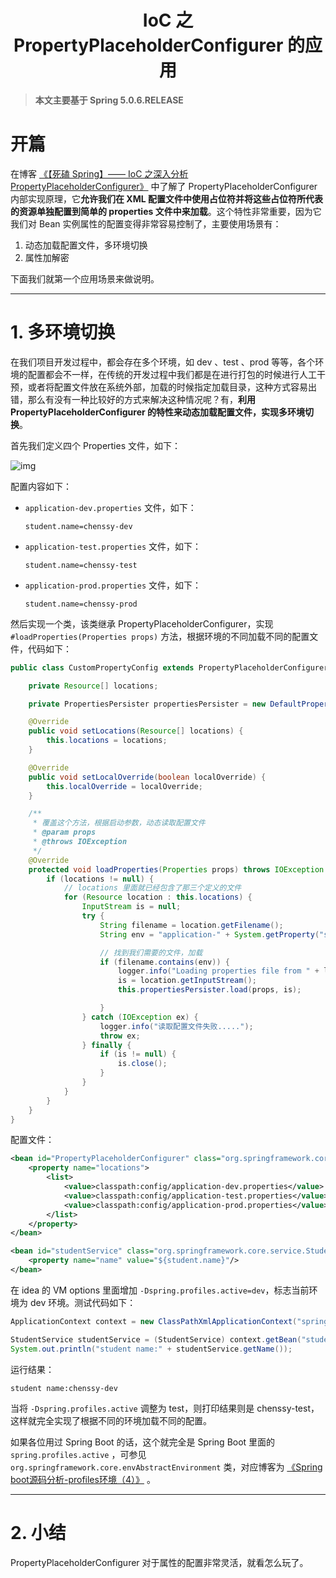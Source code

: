 <h1 align="center">IoC 之 PropertyPlaceholderConfigurer 的应用</h1>

> **本文主要基于 Spring 5.0.6.RELEASE**

# 开篇

﻿在博客 [《【死磕 Spring】—— IoC 之深入分析 PropertyPlaceholderConfigurer》](http://svip.iocoder.cn/Spring/IoC-PropertyPlaceholderConfigurer) 中了解了 PropertyPlaceholderConfigurer 内部实现原理，它**允许我们在 XML 配置文件中使用占位符并将这些占位符所代表的资源单独配置到简单的 properties 文件中来加载**。这个特性非常重要，因为它我们对 Bean 实例属性的配置变得非常容易控制了，主要使用场景有：

1. 动态加载配置文件，多环境切换
2. 属性加解密

下面我们就第一个应用场景来做说明。

---

# 1. 多环境切换

在我们项目开发过程中，都会存在多个环境，如 dev 、test 、prod 等等，各个环境的配置都会不一样，在传统的开发过程中我们都是在进行打包的时候进行人工干预，或者将配置文件放在系统外部，加载的时候指定加载目录，这种方式容易出错，那么有没有一种比较好的方式来解决这种情况呢？有，**利用 PropertyPlaceholderConfigurer 的特性来动态加载配置文件，实现多环境切换**。

首先我们定义四个 Properties 文件，如下：

![img](https://studyimages.oss-cn-beijing.aliyuncs.com/img/Spring/2022-12/20221205140147.jpeg)

配置内容如下：

- `application-dev.properties` 文件，如下：

  ```
  student.name=chenssy-dev
  ```

- `application-test.properties` 文件，如下：

  ```
  student.name=chenssy-test
  ```

- `application-prod.properties` 文件，如下：

  ```
  student.name=chenssy-prod
  ```

然后实现一个类，该类继承 PropertyPlaceholderConfigurer，实现 `#loadProperties(Properties props)` 方法，根据环境的不同加载不同的配置文件，代码如下：

```java
public class CustomPropertyConfig extends PropertyPlaceholderConfigurer {

    private Resource[] locations;

    private PropertiesPersister propertiesPersister = new DefaultPropertiesPersister();

    @Override
    public void setLocations(Resource[] locations) {
        this.locations = locations;
    }

    @Override
    public void setLocalOverride(boolean localOverride) {
        this.localOverride = localOverride;
    }

    /**
     * 覆盖这个方法，根据启动参数，动态读取配置文件
     * @param props
     * @throws IOException
     */
    @Override
    protected void loadProperties(Properties props) throws IOException {
        if (locations != null) {
            // locations 里面就已经包含了那三个定义的文件
            for (Resource location : this.locations) {
                InputStream is = null;
                try {
                    String filename = location.getFilename();
                    String env = "application-" + System.getProperty("spring.profiles.active", "dev") + ".properties";

                    // 找到我们需要的文件，加载
                    if (filename.contains(env)) {
                        logger.info("Loading properties file from " + location);
                        is = location.getInputStream();
                        this.propertiesPersister.load(props, is);

                    }
                } catch (IOException ex) {
                    logger.info("读取配置文件失败.....");
                    throw ex;
                } finally {
                    if (is != null) {
                        is.close();
                    }
                }
            }
        }
    }
}
```

配置文件：

```xml
<bean id="PropertyPlaceholderConfigurer" class="org.springframework.core.custom.CustomPropertyConfig">
    <property name="locations">
        <list>
            <value>classpath:config/application-dev.properties</value>
            <value>classpath:config/application-test.properties</value>
            <value>classpath:config/application-prod.properties</value>
        </list>
    </property>
</bean>

<bean id="studentService" class="org.springframework.core.service.StudentService">
    <property name="name" value="${student.name}"/>
</bean>
```

在 idea 的 VM options 里面增加 `-Dspring.profiles.active=dev`，标志当前环境为 dev 环境。测试代码如下：

```java
ApplicationContext context = new ClassPathXmlApplicationContext("spring.xml");

StudentService studentService = (StudentService) context.getBean("studentService");
System.out.println("student name:" + studentService.getName());
```

运行结果：

```
student name:chenssy-dev
```

当将 `-Dspring.profiles.active` 调整为 test，则打印结果则是 chenssy-test，这样就完全实现了根据不同的环境加载不同的配置。

如果各位用过 Spring Boot 的话，这个就完全是 Spring Boot 里面的 `spring.profiles.active` ，可参见 `org.springframework.core.envAbstractEnvironment` 类，对应博客为 [《Spring boot源码分析-profiles环境（4）》](https://blog.csdn.net/jamet/article/details/77508182) 。

---

# 2. 小结

PropertyPlaceholderConfigurer 对于属性的配置非常灵活，就看怎么玩了。